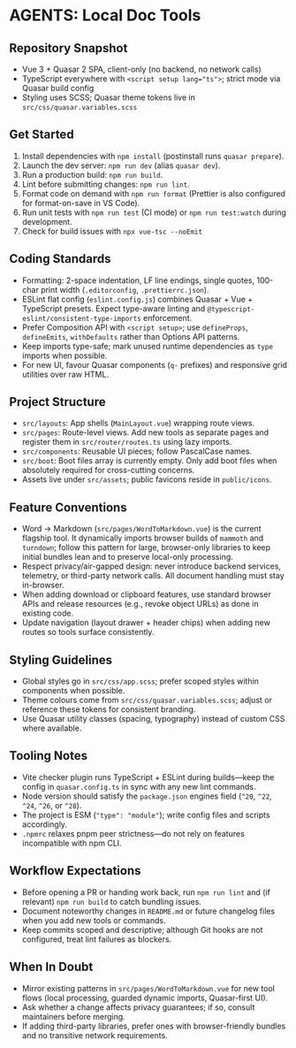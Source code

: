 # AGENTS: Local Doc Tools

## Repository Snapshot

- Vue 3 + Quasar 2 SPA, client-only (no backend, no network calls)
- TypeScript everywhere with `<script setup lang="ts">`; strict mode via Quasar build config
- Styling uses SCSS; Quasar theme tokens live in `src/css/quasar.variables.scss`

## Get Started

1. Install dependencies with `npm install` (postinstall runs `quasar prepare`).
2. Launch the dev server: `npm run dev` (alias `quasar dev`).
3. Run a production build: `npm run build`.
4. Lint before submitting changes: `npm run lint`.
5. Format code on demand with `npm run format` (Prettier is also configured for format-on-save in VS Code).
6. Run unit tests with `npm run test` (CI mode) or `npm run test:watch` during development.
7. Check for build issues with `npx vue-tsc --noEmit`

## Coding Standards

- Formatting: 2-space indentation, LF line endings, single quotes, 100-char print width (`.editorconfig`, `.prettierrc.json`).
- ESLint flat config (`eslint.config.js`) combines Quasar + Vue + TypeScript presets. Expect type-aware linting and `@typescript-eslint/consistent-type-imports` enforcement.
- Prefer Composition API with `<script setup>`; use `defineProps`, `defineEmits`, `withDefaults` rather than Options API patterns.
- Keep imports type-safe; mark unused runtime dependencies as `type` imports when possible.
- For new UI, favour Quasar components (`q-` prefixes) and responsive grid utilities over raw HTML.

## Project Structure

- `src/layouts`: App shells (`MainLayout.vue`) wrapping route views.
- `src/pages`: Route-level views. Add new tools as separate pages and register them in `src/router/routes.ts` using lazy imports.
- `src/components`: Reusable UI pieces; follow PascalCase names.
- `src/boot`: Boot files array is currently empty. Only add boot files when absolutely required for cross-cutting concerns.
- Assets live under `src/assets`; public favicons reside in `public/icons`.

## Feature Conventions

- Word -> Markdown (`src/pages/WordToMarkdown.vue`) is the current flagship tool. It dynamically imports browser builds of `mammoth` and `turndown`; follow this pattern for large, browser-only libraries to keep initial bundles lean and to preserve local-only processing.
- Respect privacy/air-gapped design: never introduce backend services, telemetry, or third-party network calls. All document handling must stay in-browser.
- When adding download or clipboard features, use standard browser APIs and release resources (e.g., revoke object URLs) as done in existing code.
- Update navigation (layout drawer + header chips) when adding new routes so tools surface consistently.

## Styling Guidelines

- Global styles go in `src/css/app.scss`; prefer scoped styles within components when possible.
- Theme colours come from `src/css/quasar.variables.scss`; adjust or reference these tokens for consistent branding.
- Use Quasar utility classes (spacing, typography) instead of custom CSS where available.

## Tooling Notes

- Vite checker plugin runs TypeScript + ESLint during builds—keep the config in `quasar.config.ts` in sync with any new lint commands.
- Node version should satisfy the `package.json` engines field (`^20`, `^22`, `^24`, `^26`, or `^28`).
- The project is ESM (`"type": "module"`); write config files and scripts accordingly.
- `.npmrc` relaxes pnpm peer strictness—do not rely on features incompatible with npm CLI.

## Workflow Expectations

- Before opening a PR or handing work back, run `npm run lint` and (if relevant) `npm run build` to catch bundling issues.
- Document noteworthy changes in `README.md` or future changelog files when you add new tools or commands.
- Keep commits scoped and descriptive; although Git hooks are not configured, treat lint failures as blockers.

## When In Doubt

- Mirror existing patterns in `src/pages/WordToMarkdown.vue` for new tool flows (local processing, guarded dynamic imports, Quasar-first UI).
- Ask whether a change affects privacy guarantees; if so, consult maintainers before merging.
- If adding third-party libraries, prefer ones with browser-friendly bundles and no transitive network requirements.
